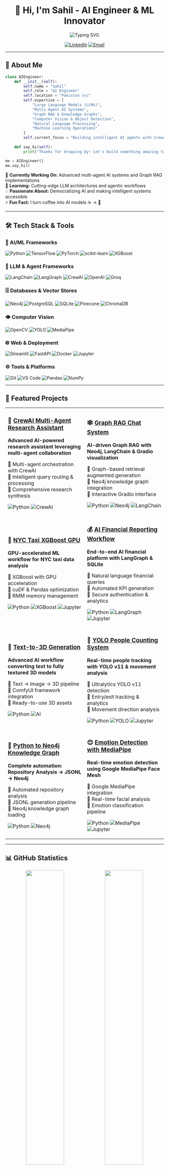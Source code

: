 <div align="center">
  
# 👋 Hi, I'm Sahil - AI Engineer & ML Innovator

<img src="https://readme-typing-svg.herokuapp.com?font=Fira+Code&size=32&duration=2800&pause=2000&color=00D9FF&center=true&vCenter=true&width=940&lines=AI+Engineer+%7C+Machine+Learning+Expert;Building+Intelligent+Systems+with+LLMs;Graph+RAG+%7C+Multi-Agent+AI+%7C+Computer+Vision;Transforming+Ideas+into+AI+Solutions" alt="Typing SVG" />

[![LinkedIn](https://img.shields.io/badge/LinkedIn-Connect-0077B5?style=for-the-badge&logo=linkedin&logoColor=white)]([https://linkedin.com/in/your-profile](https://www.linkedin.com/in/sahil-ranmbail/))
[![Email](https://img.shields.io/badge/Email-Contact-D14836?style=for-the-badge&logo=gmail&logoColor=white)](mailto:sahil.ranmbail@gmail.com)

</div>

---

## 🚀 About Me

```python
class AIEngineer:
    def __init__(self):
        self.name = "Sahil"
        self.role = "AI Engineer"
        self.location = "Pakistan 🇵🇰"
        self.expertise = [
            "Large Language Models (LLMs)",
            "Multi-Agent AI Systems",
            "Graph RAG & Knowledge Graphs",
            "Computer Vision & Object Detection",
            "Natural Language Processing",
            "Machine Learning Operations"
        ]
        self.current_focus = "Building intelligent AI agents with CrewAI & LangGraph"
        
    def say_hi(self):
        print("Thanks for dropping by! Let's build something amazing together!")

me = AIEngineer()
me.say_hi()
```

🔭 **Currently Working On:** Advanced multi-agent AI systems and Graph RAG implementations  
🌱 **Learning:** Cutting-edge LLM architectures and agentic workflows  
💡 **Passionate About:** Democratizing AI and making intelligent systems accessible  
⚡ **Fun Fact:** I turn coffee into AI models ☕ → 🤖

---

## 🛠️ Tech Stack & Tools

### 🤖 AI/ML Frameworks
![Python](https://img.shields.io/badge/Python-3776AB?style=for-the-badge&logo=python&logoColor=white)
![TensorFlow](https://img.shields.io/badge/TensorFlow-FF6F00?style=for-the-badge&logo=tensorflow&logoColor=white)
![PyTorch](https://img.shields.io/badge/PyTorch-EE4C2C?style=for-the-badge&logo=pytorch&logoColor=white)
![scikit-learn](https://img.shields.io/badge/scikit--learn-F7931E?style=for-the-badge&logo=scikit-learn&logoColor=white)
![XGBoost](https://img.shields.io/badge/XGBoost-337AB7?style=for-the-badge&logo=xgboost&logoColor=white)

### 🧠 LLM & Agent Frameworks
![LangChain](https://img.shields.io/badge/LangChain-121212?style=for-the-badge&logo=chainlink&logoColor=white)
![LangGraph](https://img.shields.io/badge/LangGraph-FF6B6B?style=for-the-badge&logo=graphql&logoColor=white)
![CrewAI](https://img.shields.io/badge/CrewAI-6C63FF?style=for-the-badge&logo=ai&logoColor=white)
![OpenAI](https://img.shields.io/badge/OpenAI-412991?style=for-the-badge&logo=openai&logoColor=white)
![Groq](https://img.shields.io/badge/Groq-F55036?style=for-the-badge&logo=groq&logoColor=white)

### 🗄️ Databases & Vector Stores
![Neo4j](https://img.shields.io/badge/Neo4j-008CC1?style=for-the-badge&logo=neo4j&logoColor=white)
![PostgreSQL](https://img.shields.io/badge/PostgreSQL-316192?style=for-the-badge&logo=postgresql&logoColor=white)
![SQLite](https://img.shields.io/badge/SQLite-07405E?style=for-the-badge&logo=sqlite&logoColor=white)
![Pinecone](https://img.shields.io/badge/Pinecone-000000?style=for-the-badge&logo=pinecone&logoColor=white)
![ChromaDB](https://img.shields.io/badge/ChromaDB-FF6B6B?style=for-the-badge&logo=database&logoColor=white)

### 👁️ Computer Vision
![OpenCV](https://img.shields.io/badge/OpenCV-5C3EE8?style=for-the-badge&logo=opencv&logoColor=white)
![YOLO](https://img.shields.io/badge/YOLO-00FFFF?style=for-the-badge&logo=yolo&logoColor=black)
![MediaPipe](https://img.shields.io/badge/MediaPipe-0097A7?style=for-the-badge&logo=google&logoColor=white)

### 🌐 Web & Deployment
![Streamlit](https://img.shields.io/badge/Streamlit-FF4B4B?style=for-the-badge&logo=streamlit&logoColor=white)
![FastAPI](https://img.shields.io/badge/FastAPI-009688?style=for-the-badge&logo=fastapi&logoColor=white)
![Docker](https://img.shields.io/badge/Docker-2496ED?style=for-the-badge&logo=docker&logoColor=white)
![Jupyter](https://img.shields.io/badge/Jupyter-F37626?style=for-the-badge&logo=jupyter&logoColor=white)

### ⚙️ Tools & Platforms
![Git](https://img.shields.io/badge/Git-F05032?style=for-the-badge&logo=git&logoColor=white)
![VS Code](https://img.shields.io/badge/VS_Code-007ACC?style=for-the-badge&logo=visual-studio-code&logoColor=white)
![Pandas](https://img.shields.io/badge/Pandas-150458?style=for-the-badge&logo=pandas&logoColor=white)
![NumPy](https://img.shields.io/badge/NumPy-013243?style=for-the-badge&logo=numpy&logoColor=white)

---

## 🌟 Featured Projects

<table>
<tr>
<td width="50%">

### 🤖 [CrewAI Multi-Agent Research Assistant](https://github.com/SahiL911999/CrewAI-Multi-Agent-Intelligent-Research-Assistant)
**Advanced AI-powered research assistant leveraging multi-agent collaboration**

🔹 Multi-agent orchestration with CrewAI  
🔹 Intelligent query routing & processing  
🔹 Comprehensive research synthesis  

![Python](https://img.shields.io/badge/Python-3776AB?style=flat-square&logo=python&logoColor=white)
![CrewAI](https://img.shields.io/badge/CrewAI-6C63FF?style=flat-square&logo=ai&logoColor=white)

</td>
<td width="50%">

### 🕸️ [Graph RAG Chat System](https://github.com/SahiL911999/Graph-RAG-Chat-System-with-Neo4j-Graph-Visualization-LangChain-Groq-Gradio-)
**AI-driven Graph RAG with Neo4j, LangChain & Gradio visualization**

🔹 Graph-based retrieval augmented generation  
🔹 Neo4j knowledge graph integration  
🔹 Interactive Gradio interface  

![Python](https://img.shields.io/badge/Python-3776AB?style=flat-square&logo=python&logoColor=white)
![Neo4j](https://img.shields.io/badge/Neo4j-008CC1?style=flat-square&logo=neo4j&logoColor=white)
![LangChain](https://img.shields.io/badge/LangChain-121212?style=flat-square&logo=chainlink&logoColor=white)

</td>
</tr>

<tr>
<td width="50%">

### 🚕 [NYC Taxi XGBoost GPU](https://github.com/SahiL911999/NYC-Taxi-XgBoost-leveraging-GPU)
**GPU-accelerated ML workflow for NYC taxi data analysis**

🔹 XGBoost with GPU acceleration  
🔹 cuDF & Pandas optimization  
🔹 RMM memory management  

![Python](https://img.shields.io/badge/Python-3776AB?style=flat-square&logo=python&logoColor=white)
![XGBoost](https://img.shields.io/badge/XGBoost-337AB7?style=flat-square&logo=xgboost&logoColor=white)
![Jupyter](https://img.shields.io/badge/Jupyter-F37626?style=flat-square&logo=jupyter&logoColor=white)

</td>
<td width="50%">

### 💰 [AI Financial Reporting Workflow](https://github.com/SahiL911999/AI-Financial-Reporting-Workflow-LangGraph-SQLite-KPI-Analytics-)
**End-to-end AI financial platform with LangGraph & SQLite**

🔹 Natural language financial queries  
🔹 Automated KPI generation  
🔹 Secure authentication & analytics  

![Python](https://img.shields.io/badge/Python-3776AB?style=flat-square&logo=python&logoColor=white)
![LangGraph](https://img.shields.io/badge/LangGraph-FF6B6B?style=flat-square&logo=graphql&logoColor=white)
![Jupyter](https://img.shields.io/badge/Jupyter-F37626?style=flat-square&logo=jupyter&logoColor=white)

</td>
</tr>

<tr>
<td width="50%">

### 🎨 [Text-to-3D Generation](https://github.com/SahiL911999/Text-to-image-to-3D-Generation)
**Advanced AI workflow converting text to fully textured 3D models**

🔹 Text → Image → 3D pipeline  
🔹 ComfyUI framework integration  
🔹 Ready-to-use 3D assets  

![Python](https://img.shields.io/badge/Python-3776AB?style=flat-square&logo=python&logoColor=white)
![AI](https://img.shields.io/badge/AI-FF6B6B?style=flat-square&logo=ai&logoColor=white)

</td>
<td width="50%">

### 👥 [YOLO People Counting System](https://github.com/SahiL911999/People-counting-entering-exiting-yolo)
**Real-time people tracking with YOLO v11 & movement analysis**

🔹 Ultralytics YOLO v11 detection  
🔹 Entry/exit tracking & analytics  
🔹 Movement direction analysis  

![Python](https://img.shields.io/badge/Python-3776AB?style=flat-square&logo=python&logoColor=white)
![YOLO](https://img.shields.io/badge/YOLO-00FFFF?style=flat-square&logo=yolo&logoColor=black)
![Jupyter](https://img.shields.io/badge/Jupyter-F37626?style=flat-square&logo=jupyter&logoColor=white)

</td>
</tr>

<tr>
<td width="50%">

### 🔗 [Python to Neo4j Knowledge Graph](https://github.com/SahiL911999/Python-Repository-to-Neo4j-Knowledge-Graph-Pipeline)
**Complete automation: Repository Analysis → JSONL → Neo4j**

🔹 Automated repository analysis  
🔹 JSONL generation pipeline  
🔹 Neo4j knowledge graph loading  

![Python](https://img.shields.io/badge/Python-3776AB?style=flat-square&logo=python&logoColor=white)
![Neo4j](https://img.shields.io/badge/Neo4j-008CC1?style=flat-square&logo=neo4j&logoColor=white)

</td>
<td width="50%">

### 😊 [Emotion Detection with MediaPipe](https://github.com/SahiL911999/Emotion-Detection-using-Google-Mediapipe-Facemesh)
**Real-time emotion detection using Google MediaPipe Face Mesh**

🔹 Google MediaPipe integration  
🔹 Real-time facial analysis  
🔹 Emotion classification pipeline  

![Python](https://img.shields.io/badge/Python-3776AB?style=flat-square&logo=python&logoColor=white)
![MediaPipe](https://img.shields.io/badge/MediaPipe-0097A7?style=flat-square&logo=google&logoColor=white)
![Jupyter](https://img.shields.io/badge/Jupyter-F37626?style=flat-square&logo=jupyter&logoColor=white)

</td>
</tr>
</table>

---

## 📊 GitHub Statistics

<div align="center">
  
<img width="49%" src="https://github-readme-stats.vercel.app/api?username=SahiL911999&show_icons=true&theme=tokyonight&hide_border=true&bg_color=0D1117&title_color=00D9FF&icon_color=00D9FF&text_color=FFFFFF" />
<img width="49%" src="https://github-readme-streak-stats.herokuapp.com/?user=SahiL911999&theme=tokyonight&hide_border=true&background=0D1117&stroke=00D9FF&ring=00D9FF&fire=FF6B6B&currStreakLabel=00D9FF" />

<img width="49%" src="https://github-readme-stats.vercel.app/api/top-langs/?username=SahiL911999&layout=compact&theme=tokyonight&hide_border=true&bg_color=0D1117&title_color=00D9FF&text_color=FFFFFF&langs_count=8" />
<img width="49%" src="https://github-readme-activity-graph.vercel.app/graph?username=SahiL911999&theme=tokyo-night&hide_border=true&bg_color=0D1117&color=00D9FF&line=00D9FF&point=FFFFFF" />

</div>

---

## 🏆 GitHub Trophies

<div align="center">
  
[![trophy](https://github-profile-trophy.vercel.app/?username=SahiL911999&theme=tokyonight&no-frame=true&no-bg=true&column=7&margin-w=15&margin-h=15)](https://github.com/ryo-ma/github-profile-trophy)

</div>

---

## 💼 Core Competencies

<div align="center">

| 🤖 AI/ML Engineering | 🧠 LLM & Agents | 🎯 Computer Vision | 📊 Data Science |
|:---:|:---:|:---:|:---:|
| Model Development | Multi-Agent Systems | Object Detection | Data Analysis |
| Feature Engineering | RAG Architectures | Face Recognition | Statistical Modeling |
| Model Optimization | Prompt Engineering | Image Processing | Predictive Analytics |
| MLOps & Deployment | Agent Orchestration | Video Analytics | Data Visualization |

</div>

---

## 🎯 Specializations

```mermaid
mindmap
  root((AI Engineer))
    LLM Applications
      Multi-Agent Systems
      RAG Architectures
      Prompt Engineering
      LangChain/LangGraph
    Machine Learning
      Supervised Learning
      Deep Learning
      Model Optimization
      GPU Acceleration
    Computer Vision
      Object Detection
      Face Recognition
      Video Analytics
      Real-time Processing
    Knowledge Graphs
      Neo4j
      Graph RAG
      Semantic Search
      Entity Extraction
```

---

## 📈 Contribution Activity

<div align="center">

![GitHub Activity Graph](https://github-readme-activity-graph.vercel.app/graph?username=SahiL911999&theme=tokyo-night&hide_border=true&bg_color=0D1117&color=00D9FF&line=00D9FF&point=FFFFFF&area=true&area_color=00D9FF)

</div>

---

## 🌐 Connect With Me

<div align="center">

[![LinkedIn](https://img.shields.io/badge/LinkedIn-0077B5?style=for-the-badge&logo=linkedin&logoColor=white)](https://www.linkedin.com/in/sahil-ranmbail/)
[![Email](https://img.shields.io/badge/Email-D14836?style=for-the-badge&logo=gmail&logoColor=white)](mailto:sahil.ranmbail@gmail.com)

</div>

---

## 💡 Latest Blog Posts

<!-- BLOG-POST-LIST:START -->
- 🚀 Building Multi-Agent AI Systems with CrewAI
- 🕸️ Graph RAG: The Future of Retrieval Augmented Generation
- 🤖 Optimizing LLM Performance with LangGraph
- 👁️ Real-time Computer Vision with YOLO v11
- 📊 GPU-Accelerated Machine Learning with XGBoost
<!-- BLOG-POST-LIST:END -->

---

## 📫 Let's Collaborate!

I'm always interested in collaborating on innovative AI projects, especially in:

- 🤖 **Multi-Agent AI Systems** - Building intelligent agent orchestrations
- 🧠 **LLM Applications** - Creating practical LLM-powered solutions
- 🕸️ **Knowledge Graphs** - Developing semantic search and RAG systems
- 👁️ **Computer Vision** - Real-time detection and tracking systems
- 📊 **ML Engineering** - Scalable and production-ready ML pipelines

**Feel free to reach out if you want to discuss AI, collaborate on projects, or just chat about technology!**

---

<div align="center">

### 💭 Random Dev Quote

![](https://quotes-github-readme.vercel.app/api?type=horizontal&theme=tokyonight)

---

<img src="https://komarev.com/ghpvc/?username=SahiL911999&label=Profile%20Views&color=00D9FF&style=for-the-badge" alt="Profile Views" />

**⭐ From [SahiL911999](https://github.com/SahiL911999) | Building the Future with AI**

</div>
